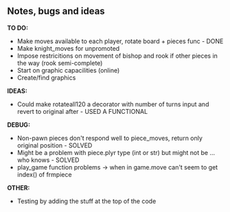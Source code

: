 ## Notes, bugs and ideas

**TO DO:**
- Make moves available to each player, rotate board + pieces func - DONE
- Make knight_moves for unpromoted
- Impose restricitions on movement of bishop and rook if other pieces in the way (rook semi-complete)
- Start on graphic capacilities (online)
- Create/find graphics

**IDEAS:**
- Could make rotateall120 a decorator with number of turns input and revert to original after - USED A FUNCTIONAL

**DEBUG:** 
- Non-pawn pieces don't respond well to piece_moves, return only original position - SOLVED
- Might be a problem with piece.plyr type (int or str) but might not be ... who knows - SOLVED
- play_game function problems -> when in game.move can't seem to get index() of frmpiece

**OTHER:**
- Testing by adding the stuff at the top of the code
